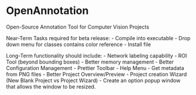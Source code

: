 # OpenAnnotation
 Open-Source Annotation Tool for Computer Vision Projects


Near-Term Tasks required for beta release:
    - Compile into executable
    - Drop down menu for classes contains color reference
    - Install file
    
Long-Term functionality should include:
    - Network labeling capability
    - ROI Tool (beyond bounding boxes)
    - Better memory management
    - Better Configuration Management
    - Prettier Toolbar
    - Help Menu
    - Get metadata from PNG files
    - Better Project Overview/Preview
    - Project creation Wizard (New Blank Project vs Project Wizard)
    - Create an option popup window that allows the window to be resized.
